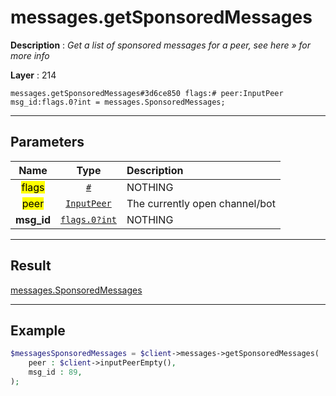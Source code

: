 # messages.getSponsoredMessages

**Description** : *Get a list of sponsored messages for a peer, see here &raquo; for more info*

**Layer** : 214

```tl
messages.getSponsoredMessages#3d6ce850 flags:# peer:InputPeer msg_id:flags.0?int = messages.SponsoredMessages;
```

---

## Parameters

| Name | Type | Description |
| :---: | :---: | :--- |
| <mark>flags</mark> | [`#`](type/#) | NOTHING |
| <mark>peer</mark> | [`InputPeer`](type/InputPeer) | The currently open channel/bot |
| **msg_id** | [`flags.0?int`](type/int) | NOTHING |

---

## Result

[messages.SponsoredMessages](type/messages.SponsoredMessages)

---

## Example

```php
$messagesSponsoredMessages = $client->messages->getSponsoredMessages(
	peer : $client->inputPeerEmpty(),
	msg_id : 89,
);
```